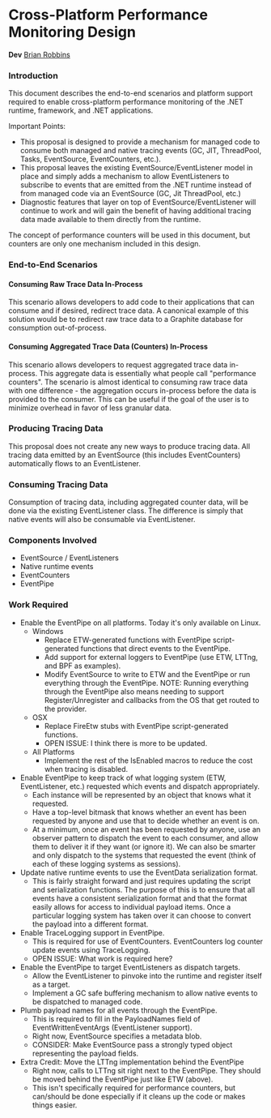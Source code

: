 # Cross-Platform Performance Monitoring Design

**Dev** [Brian Robbins](https://github.com/brianrob)

### Introduction ###

This document describes the end-to-end scenarios and platform support required to enable cross-platform performance monitoring of the .NET runtime, framework, and .NET applications.

Important Points:

 - This proposal is designed to provide a mechanism for managed code to consume both managed and native tracing events (GC, JIT, ThreadPool, Tasks, EventSource, EventCounters, etc.).
 - This proposal leaves the existing EventSource/EventListener model in place and simply adds a mechanism to allow EventListeners to subscribe to events that are emitted from the .NET runtime instead of from managed code via an EventSource (GC, Jit ThreadPool, etc.)
 - Diagnostic features that layer on top of EventSource/EventListener will continue to work and will gain the benefit of having additional tracing data made available to them directly from the runtime.

The concept of performance counters will be used in this document, but counters are only one mechanism included in this design.

### End-to-End Scenarios ###

#### Consuming Raw Trace Data In-Process ####
This scenario allows developers to add code to their applications that can consume and if desired, redirect trace data.  A canonical example of this solution would be to redirect raw trace data to a Graphite database for consumption out-of-process.

#### Consuming Aggregated Trace Data (Counters) In-Process ####
This scenario allows developers to request aggregated trace data in-process.  This aggregate data is essentially what people call "performance counters".  The scenario is almost identical to consuming raw trace data with one difference - the aggregation occurs in-process before the data is provided to the consumer.  This can be useful if the goal of the user is to minimize overhead in favor of less granular data.

### Producing Tracing Data ###
This proposal does not create any new ways to produce tracing data.  All tracing data emitted by an EventSource (this includes EventCounters) automatically flows to an EventListener.

### Consuming Tracing Data ###
Consumption of tracing data, including aggregated counter data, will be done via the existing EventListener class.  The difference is simply that native events will also be consumable via EventListener.

### Components Involved ###

- EventSource / EventListeners
- Native runtime events
- EventCounters
- EventPipe

### Work Required ###

- Enable the EventPipe on all platforms. Today it's only available on Linux.
	- Windows
		- Replace ETW-generated functions with EventPipe script-generated functions that direct events to the EventPipe.
		- Add support for external loggers to EventPipe (use ETW, LTTng, and BPF as examples).
		- Modify EventSource to write to ETW and the EventPipe or run everything through the EventPipe.  NOTE: Running everything through the EventPipe also means needing to support Register/Unregister and callbacks from the OS that get routed to the provider.
	- OSX
		- Replace FireEtw stubs with EventPipe script-generated functions.
		- OPEN ISSUE: I think there is more to be updated.
	- All Platforms
		- Implement the rest of the IsEnabled macros to reduce the cost when tracing is disabled.
- Enable EventPipe to keep track of what logging system (ETW, EventListener, etc.) requested which events and dispatch appropriately.
	- Each instance will be represented by an object that knows what it requested.
	- Have a top-level bitmask that knows whether an event has been requested by anyone and use that to decide whether an event is on.
	- At a minimum, once an event has been requested by anyone, use an observer pattern to dispatch the event to each consumer, and allow them to deliver it if they want (or ignore it).  We can also be smarter and only dispatch to the systems that requested the event (think of each of these logging systems as sessions).
- Update native runtime events to use the EventData serialization format.
	- This is fairly straight forward and just requires updating the script and serialization functions.  The purpose of this is to ensure that all events have a consistent serialization format and that the format easily allows for access to individual payload items.  Once a particular logging system has taken over it can choose to convert the payload into a different format. 
- Enable TraceLogging support in EventPipe.
	- This is required for use of EventCounters.  EventCounters log counter update events using TraceLogging.
	- OPEN ISSUE: What work is required here?
- Enable the EventPipe to target EventListeners as dispatch targets.
	- Allow the EventListener to pinvoke into the runtime and register itself as a target.
	- Implement a GC safe buffering mechanism to allow native events to be dispatched to managed code.
- Plumb payload names for all events through the EventPipe.
	- This is required to fill in the PayloadNames field of EventWrittenEventArgs (EventListener support).
	- Right now, EventSource specifies a metadata blob.
	- CONSIDER: Make EventSource pass a strongly typed object representing the payload fields.
- Extra Credit: Move the LTTng implementation behind the EventPipe
	- Right now, calls to LTTng sit right next to the EventPipe.  They should be moved behind the EventPipe just like ETW (above).
	- This isn't specifically required for performance counters, but can/should be done especially if it cleans up the code or makes things easier.
